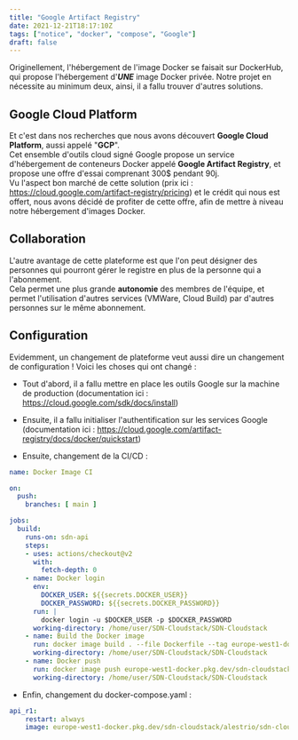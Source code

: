 ```yaml
---
title: "Google Artifact Registry"
date: 2021-12-21T18:17:10Z
tags: ["notice", "docker", "compose", "Google"]
draft: false
---
```


Originellement, l'hébergement de l'image Docker se faisait sur DockerHub, qui propose l'hébergement d'___UNE___ image Docker privée. Notre projet en nécessite au minimum deux, ainsi, il a fallu trouver d'autres solutions.

## Google Cloud Platform

Et c'est dans nos recherches que nous avons découvert __Google Cloud Platform__, aussi appelé "__GCP__". \
Cet ensemble d'outils cloud signé Google propose un service d'hébergement de conteneurs Docker appelé __Google Artifact Registry__, et propose une offre d'essai comprenant 300$ pendant 90j. \
Vu l'aspect bon marché de cette solution (prix ici : https://cloud.google.com/artifact-registry/pricing) et le crédit qui nous est offert, nous avons décidé de profiter de cette offre, afin de mettre à niveau notre hébergement d'images Docker.

## Collaboration

L'autre avantage de cette plateforme est que l'on peut désigner des personnes qui pourront gérer le registre en plus de la personne qui a l'abonnement. \
Cela permet une plus grande __autonomie__ des membres de l'équipe, et permet l'utilisation d'autres services (VMWare, Cloud Build) par d'autres personnes sur le même abonnement.

## Configuration

Evidemment, un changement de plateforme veut aussi dire un changement de configuration ! Voici les choses qui ont changé :

- Tout d'abord, il a fallu mettre en place les outils Google sur la machine de production (documentation ici : https://cloud.google.com/sdk/docs/install)

- Ensuite, il a fallu initialiser l'authentification sur les services Google (documentation ici : https://cloud.google.com/artifact-registry/docs/docker/quickstart)

- Ensuite, changement de la CI/CD :
```yaml
name: Docker Image CI

on:
  push:
    branches: [ main ]

jobs:
  build:
    runs-on: sdn-api
    steps:
    - uses: actions/checkout@v2
      with:
        fetch-depth: 0
    - name: Docker login
      env:
        DOCKER_USER: ${{secrets.DOCKER_USER}}
        DOCKER_PASSWORD: ${{secrets.DOCKER_PASSWORD}}
      run: |
        docker login -u $DOCKER_USER -p $DOCKER_PASSWORD
      working-directory: /home/user/SDN-Cloudstack/SDN-Cloudstack
    - name: Build the Docker image
      run: docker image build . --file Dockerfile --tag europe-west1-docker.pkg.dev/sdn-cloudstack/alestrio/sdn-cloudstack:latest
      working-directory: /home/user/SDN-Cloudstack/SDN-Cloudstack
    - name: Docker push
      run: docker image push europe-west1-docker.pkg.dev/sdn-cloudstack/alestrio/sdn-cloudstack:latest
      working-directory: /home/user/SDN-Cloudstack/SDN-Cloudstack
```

- Enfin, changement du docker-compose.yaml :

```yaml
api_r1:
    restart: always
    image: europe-west1-docker.pkg.dev/sdn-cloudstack/alestrio/sdn-cloudstack:latest
```
